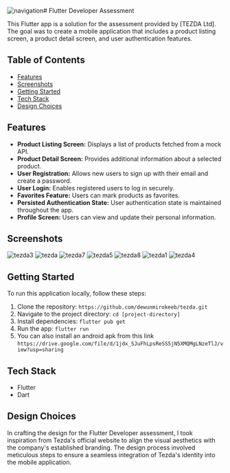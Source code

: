 ![navigation](https://github.com/dewunmirokeeb/tezda/assets/93076557/cc6bdd14-2968-440e-a662-938022e3264e)# Flutter Developer Assessment

This Flutter app is a solution for the assessment provided by [TEZDA Ltd]. The goal was to create a mobile application that includes a product listing screen, a product detail screen, and user authentication features.

## Table of Contents
- [Features](#features)
- [Screenshots](#screenshots)
- [Getting Started](#getting-started)
- [Tech Stack](#tech-stack)
- [Design Choices](#design-choices)

## Features

- **Product Listing Screen:** Displays a list of products fetched from a mock API.
- **Product Detail Screen:** Provides additional information about a selected product.
- **User Registration:** Allows new users to sign up with their email and create a password.
- **User Login:** Enables registered users to log in securely.
- **Favorites Feature:** Users can mark products as favorites.
- **Persisted Authentication State:** User authentication state is maintained throughout the app.
- **Profile Screen:** Users can view and update their personal information.

## Screenshots
![tezda3](https://github.com/dewunmirokeeb/tezda/assets/93076557/9dad3380-4180-4741-b9d9-c6f77769baee)
![tezda](https://github.com/dewunmirokeeb/tezda/assets/93076557/206ddbb3-1397-424b-b694-ae521bb21523)
![tezda7](https://github.com/dewunmirokeeb/tezda/assets/93076557/2d5bdbd4-e8e9-4db4-8a80-c0f732f58d9f)
![tezda5](https://github.com/dewunmirokeeb/tezda/assets/93076557/1c350701-d94a-4725-88f6-902b23144ae2)
![tezda8](https://github.com/dewunmirokeeb/tezda/assets/93076557/e028ceca-d1b8-42ec-91d5-ef728c7285ed)
![tezda1](https://github.com/dewunmirokeeb/tezda/assets/93076557/01c4798d-c3d4-48c3-984c-27548f0f4821)
![tezda4](https://github.com/dewunmirokeeb/tezda/assets/93076557/75f4cb2f-2c92-43b3-a211-4e99bffa22d3)

## Getting Started
To run this application locally, follow these steps:

1. Clone the repository: `https://github.com/dewunmirokeeb/tezda.git`
2. Navigate to the project directory: `cd [project-directory]`
3. Install dependencies: `flutter pub get`
4. Run the app: `flutter run`
5. You can also install an android apk from this link `https://drive.google.com/file/d/1jdx_SJuFhLpsReSS5jN5XMQMgLNzeTlJ/view?usp=sharing`

## Tech Stack

- Flutter
- Dart

## Design Choices

In crafting the design for the Flutter Developer assessment, I took inspiration from Tezda's official website to align the visual aesthetics with the company's established branding. The design process involved meticulous steps to ensure a seamless integration of Tezda's identity into the mobile application.
